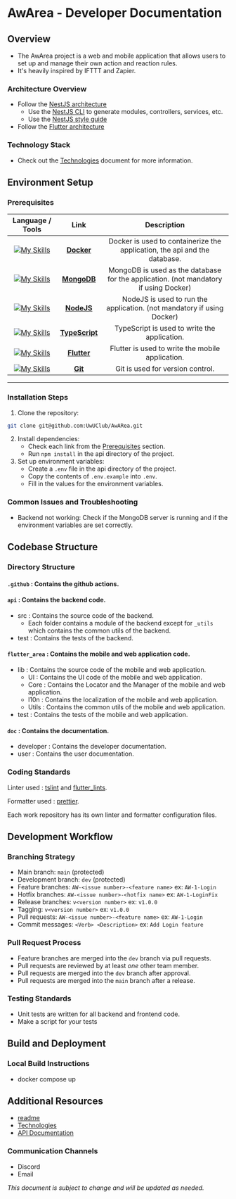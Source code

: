 # AwArea - Developer Documentation

## Overview

- The AwArea project is a web and mobile application that allows users to set up and manage their own action and reaction rules.
- It's heavily inspired by IFTTT and Zapier.

### Architecture Overview

- Follow the [NestJS architecture](https://docs.nestjs.com)
    - Use the [NestJS CLI](https://docs.nestjs.com/cli/overview) to generate modules, controllers, services, etc.
    - Use the [NestJS style guide](https://docs.nestjs.com/standards/style-guide)
- Follow the [Flutter architecture](https://docs.flutter.dev/ui)

### Technology Stack

- Check out the [Technologies](Technologies.md) document for more information.

## Environment Setup

### Prerequisites

| Language / Tools | Link | Description |
|:---:|:---:|:---:|
| [![My Skills](https://skillicons.dev/icons?i=docker)](Docker) | [**Docker**](https://www.docker.com/) | Docker is used to containerize the application, the api and the database. |
| [![My Skills](https://skillicons.dev/icons?i=mongodb)](MongoDB) | [**MongoDB**](https://www.mongodb.com/) | MongoDB is used as the database for the application. (not mandatory if using Docker) |
| [![My Skills](https://skillicons.dev/icons?i=nodejs)](NodeJS) | [**NodeJS**](https://nodejs.org/en/) | NodeJS is used to run the application. (not mandatory if using Docker) |
| [![My Skills](https://skillicons.dev/icons?i=typescript)](TypeScript) | [**TypeScript**](https://www.typescriptlang.org/) | TypeScript is used to write the application. |
| [![My Skills](https://skillicons.dev/icons?i=flutter)](Flutter) | [**Flutter**](https://flutter.dev/) | Flutter is used to write the mobile application. |
| [![My Skills](https://skillicons.dev/icons?i=git)](Git) | [**Git**](https://git-scm.com/) | Git is used for version control. |
---

### Installation Steps

1. Clone the repository:
```sh
git clone git@github.com:UwUClub/AwARea.git
```
2. Install dependencies:
    - Check each link from the [Prerequisites](#prerequisites) section.
    - Run `npm install` in the api directory of the project.
3. Set up environment variables:
    - Create a `.env` file in the api directory of the project.
    - Copy the contents of `.env.example` into `.env`.
    - Fill in the values for the environment variables.

### Common Issues and Troubleshooting

- Backend not working: Check if the MongoDB server is running and if the environment variables are set correctly.

## Codebase Structure

### Directory Structure
#### **`.github`** : Contains the github actions.

#### **`api`** : Contains the backend code.
- src : Contains the source code of the backend.
    - Each folder contains a module of the backend except for `_utils` which contains the common utils of the backend.
- test : Contains the tests of the backend.

#### **`flutter_area`** : Contains the mobile and web application code.
- lib : Contains the source code of the mobile and web application.
    - UI : Contains the UI code of the mobile and web application.
    - Core : Contains the Locator and the Manager of the mobile and web application.
    - l10n : Contains the localization of the mobile and web application.
    - Utils : Contains the common utils of the mobile and web application.
- test : Contains the tests of the mobile and web application.

#### **`doc`** : Contains the documentation.
- developer : Contains the developer documentation.
- user : Contains the user documentation.

### Coding Standards
Linter used : [tslint](https://palantir.github.io/tslint/) and [flutter_lints](https://pub.dev/packages/flutter_lints).

Formatter used : [prettier](https://prettier.io/).

Each work repository has its own linter and formatter configuration files.

## Development Workflow

### Branching Strategy

- Main branch: `main` (protected)
- Development branch: `dev` (protected)
- Feature branches: `AW-<issue number>-<feature name>` ex: `AW-1-Login`
- Hotfix branches: `AW-<issue number>-<hotfix name>` ex: `AW-1-LoginFix`
- Release branches: `v<version number>` ex: `v1.0.0`
- Tagging: `v<version number>` ex: `v1.0.0`
- Pull requests: `AW-<issue number>-<feature name>` ex: `AW-1-Login`
- Commit messages: `<Verb> <Description>` ex: `Add Login feature`

### Pull Request Process

- Feature branches are merged into the `dev` branch via pull requests.
- Pull requests are reviewed by at least *one* other team member.
- Pull requests are merged into the `dev` branch after approval.
- Pull requests are merged into the `main` branch after a release.

### Testing Standards

- Unit tests are written for all backend and frontend code.
- Make a script for your tests

## Build and Deployment

### Local Build Instructions

- docker compose up

## Additional Resources

- [readme](../../README.md)
- [Technologies](./Technologies.md)
- [API Documentation](./API.md)

### Communication Channels

- Discord
- Email

*This document is subject to change and will be updated as needed.*
